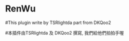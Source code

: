 # RenWu

#This plugin write by TSRlightda part from DKQoo2

#本插件由TSRlightda 及 DKQoo2 撰寫, 我們給他們拍拍手喔

